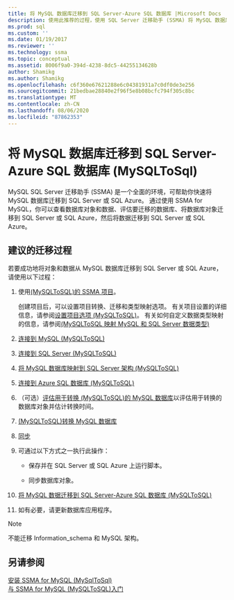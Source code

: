 ```yaml
---
title: 将 MySQL 数据库迁移到 SQL Server-Azure SQL 数据库 |Microsoft Docs
description: 使用此推荐的过程，使用 SQL Server 迁移助手 (SSMA) 将 MySQL 数据库迁移到 SQL Server 或 Azure SQL 数据库。
ms.prod: sql
ms.custom: ''
ms.date: 01/19/2017
ms.reviewer: ''
ms.technology: ssma
ms.topic: conceptual
ms.assetid: 8006f9a0-394d-4238-8dc5-44255134628b
author: Shamikg
ms.author: Shamikg
ms.openlocfilehash: c6f360e67621288e6c04381931a7c0df0de3e256
ms.sourcegitcommit: 21bedbae28840e2f96f5e8b08bcfc794f305c8bc
ms.translationtype: MT
ms.contentlocale: zh-CN
ms.lasthandoff: 08/06/2020
ms.locfileid: "87862353"
---
```

# <a name="migrating-mysql-databases-to-sql-server---azure-sql-database-mysqltosql"></a>将 MySQL 数据库迁移到 SQL Server-Azure SQL 数据库 (MySQLToSql) 
MySQL SQL Server 迁移助手 (SSMA) 是一个全面的环境，可帮助你快速将 MySQL 数据库迁移到 SQL Server 或 SQL Azure。 通过使用 SSMA for MySQL，你可以查看数据库对象和数据、评估要迁移的数据库、将数据库对象迁移到 SQL Server 或 SQL Azure，然后将数据迁移到 SQL Server 或 SQL Azure。  
  
## <a name="recommended-migration-process"></a>建议的迁移过程  
若要成功地将对象和数据从 MySQL 数据库迁移到 SQL Server 或 SQL Azure，请使用以下过程：  
  
1.  使用[&#40;MySQLToSQL&#41;的 SSMA 项目](../../ssma/mysql/working-with-ssma-projects-mysqltosql.md)。  
  
    创建项目后，可以设置项目转换、迁移和类型映射选项。 有关项目设置的详细信息，请参阅[设置项目选项 &#40;MySQLToSQL&#41;](../../ssma/mysql/setting-project-options-mysqltosql.md)。 有关如何自定义数据类型映射的信息，请参阅[&#40;MySQLToSQL 映射 MySQL 和 SQL Server 数据类型&#41;](../../ssma/mysql/mapping-mysql-and-sql-server-data-types-mysqltosql.md)  
  
2.  [连接到 MySQL &#40;MySQLToSQL&#41;](../../ssma/mysql/connecting-to-mysql-mysqltosql.md)  
  
3.  [连接到 SQL Server &#40;MySQLToSQL&#41;](../../ssma/mysql/connecting-to-sql-server-mysqltosql.md)  
  
4.  [将 MySQL 数据库映射到 SQL Server 架构 &#40;MySQLToSQL&#41;](../../ssma/mysql/mapping-mysql-databases-to-sql-server-schemas-mysqltosql.md)  
  
5.  [连接到 Azure SQL 数据库 &#40;MySQLToSQL&#41;](../../ssma/mysql/connecting-to-azure-sql-db-mysqltosql.md)  
  
6.  （可选）[评估用于转换 &#40;MySQLToSQL&#41;的 MySQL 数据库](../../ssma/mysql/assessing-mysql-databases-for-conversion-mysqltosql.md)以评估用于转换的数据库对象并估计转换时间。  
  
7.  [&#40;MySQLToSQL&#41;转换 MySQL 数据库](../../ssma/mysql/converting-mysql-databases-mysqltosql.md)  
  
8.  [同步](loading-converted-database-objects-into-sql-server-mysqltosql.md)  
  
9. 可通过以下方式之一执行此操作：  
  
    -   保存并在 SQL Server 或 SQL Azure 上运行脚本。  
  
    -   同步数据库对象。  
  
10. [将 MySQL 数据迁移到 SQL Server-Azure SQL 数据库 &#40;MySQLToSQL&#41;](../../ssma/mysql/migrating-mysql-data-into-sql-server-azure-sql-db-mysqltosql.md)  
  
11. 如有必要，请更新数据库应用程序。  
  
> [!NOTE]  
> 不能迁移 Information_schema 和 MySQL 架构。  
  
## <a name="see-also"></a>另请参阅  
[安装 SSMA for MySQL &#40;MySqlToSql&#41;](../../ssma/mysql/installing-ssma-for-mysql-mysqltosql.md)  
[与 SSMA for MySQL &#40;MySQLToSQL&#41;入门](../../ssma/mysql/getting-started-with-ssma-for-mysql-mysqltosql.md)  
  
